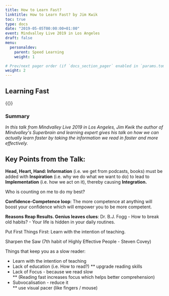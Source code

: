 ```yaml
---
title: How to Learn Fast?
linktitle: How to Learn Fast? by Jim Kwik
toc: true
type: docs
date: "2019-05-05T00:00:00+01:00"
event: Mindvalley Live 2019 in Los Angeles
draft: false
menu:
  personaldev:
    parent: Speed Learning
    weight: 1

# Prev/next pager order (if `docs_section_pager` enabled in `params.toml`)
weight: 2
---
```

## Learning Fast

{{<youtube Y1e38mkTfRA>}}

### Summary

*In this talk from Mindvalley Live 2019 in Los Angeles, Jim Kwik the author of Mindvalley's Superbrain and learning expert gives his talk on how we can actually learn faster by taking the information we read in faster and more effectively.*

## **Key Points from the Talk:**

**Head, Heart, Hand: Information** (i.e. we get from podcasts, books) must be added with **Inspiration** (i.e. why we do what we want to do) to lead to **Implementation** (i.e. how we act on it), thereby causing **Integration.**  

Who is counting on me to do my best?

**Confidence-Competence loop**: The more competence at anything will boost your confidence which will empower you to be more competent.

**Reasons Reap Results. Genius leaves clues**: Dr. B.J. Fogg - How to break old habits? - Your life is hidden in your daily routines.

Put First Things First: Learn with the intention of teaching.

Sharpen the Saw (7th habit of Highly Effective People - Steven Covey)

Things that keep you as a slow reader:

* Learn with the intention of teaching
* Lack of education (i.e. How to read?)
    ** upgrade reading skills
* Lack of Focus - because we read slow  
    ** (Reading fast increases focus which helps better comprehension)
* Subvocalisation - reduce it  
    ** use visual pacer (like fingers / mouse)
